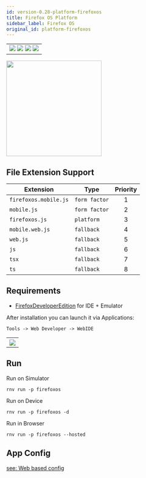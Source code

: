 ```yaml
---
id: version-0.28-platform-firefoxos
title: Firefox OS Platform
sidebar_label: Firefox OS
original_id: platform-firefoxos
---
```


<table>
  <tr>
  <td>
    <img src="https://img.shields.io/badge/Mac-yes-brightgreen.svg" />
    <img src="https://img.shields.io/badge/Windows-yes-brightgreen.svg" />
    <img src="https://img.shields.io/badge/Linux-yes-brightgreen.svg" />
    <img src="https://img.shields.io/badge/HostMode-yes-brightgreen.svg" />
  </td>
  </tr>
</table>

<img src="https://renative.org/img/rnv_firefoxos.gif" height="250"/>

## File Extension Support

| Extension             | Type          | Priority |
| --------------------- | ------------- | :------: |
| `firefoxos.mobile.js` | `form factor` |    1     |
| `mobile.js`           | `form factor` |    2     |
| `firefoxos.js`        | `platform`    |    3     |
| `mobile.web.js`       | `fallback`    |    4     |
| `web.js`              | `fallback`    |    5     |
| `js`                  | `fallback`    |    6     |
| `tsx`                 | `fallback`    |    7     |
| `ts`                  | `fallback`    |    8     |

## Requirements

-   [FirefoxDeveloperEdition](https://www.mozilla.org/en-US/firefox/developer/) for IDE + Emulator

After installation you can launch it via Applications:

`Tools -> Web Developer -> WebIDE`

<table>
  <tr>
    <th>
    <img src="https://renative.org/img/firefoxos.png" />
    </th>
  </tr>
</table>

## Run

Run on Simulator

```
rnv run -p firefoxos
```

Run on Device

```
rnv run -p firefoxos -d
```

Run in Browser

```
rnv run -p firefoxos --hosted
```

## App Config

[see: Web based config](api-config.md#web-props)
